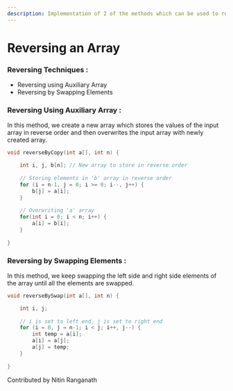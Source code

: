 ```yaml
---
description: Implementation of 2 of the methods which can be used to reverse an array.
---
```


# Reversing an Array

### Reversing Techniques :

* Reversing using Auxiliary Array
* Reversing by Swapping Elements

### Reversing Using Auxiliary Array :

In this method, we create a new array which stores the values of the input array in reverse order and then overwrites the input array with newly created array.

```c
void reverseByCopy(int a[], int n) {

    int i, j, b[n]; // New array to store in reverse order
    
    // Storing elements in 'b' array in reverse order
    for (i = n-1, j = 0; i >= 0; i--, j++) {
        b[j] = a[i];
    }
    
    // Overwriting 'a' array 
    for(int i = 0; i < n; i++) {
        a[i] = b[i];
    }
    
}
```

### Reversing by Swapping Elements :

In this method, we keep swapping the left side and right side elements of the array until all the elements are swapped.

```c
void reverseBySwap(int a[], int n) {

    int i, j;
    
    // i is set to left end, j is set to right end
    for (i = 0, j = n-1; i < j; i++, j--) {
        int temp = a[i];
        a[i] = a[j];
        a[j] = temp;
    }
    
}
```

Contributed by Nitin Ranganath

